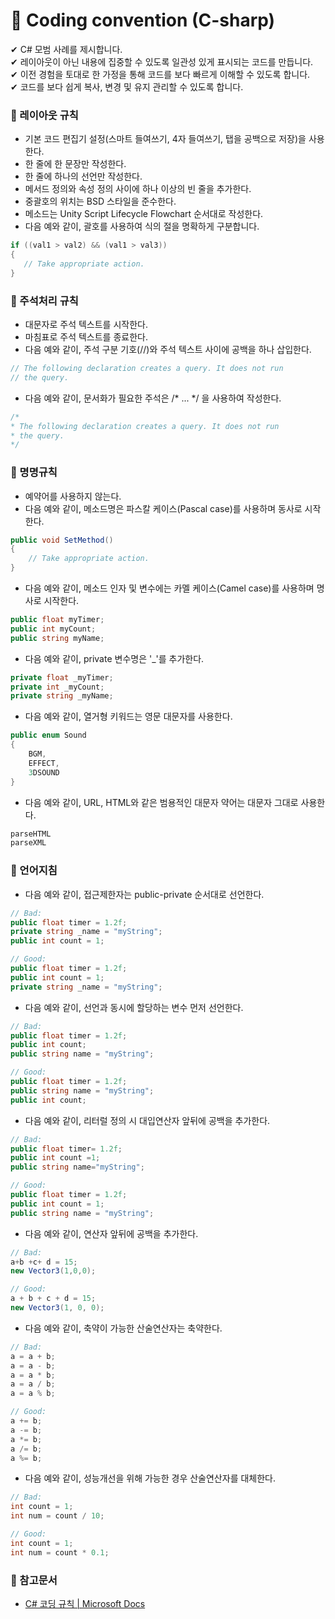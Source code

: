 # 📌 Coding convention (C-sharp)

✔ C# 모범 사례를 제시합니다. <br>
✔ 레이아웃이 아닌 내용에 집중할 수 있도록 일관성 있게 표시되는 코드를 만듭니다. <br>
✔ 이전 경험을 토대로 한 가정을 통해 코드를 보다 빠르게 이해할 수 있도록 합니다. <br>
✔ 코드를 보다 쉽게 복사, 변경 및 유지 관리할 수 있도록 합니다. <br>

### 📢 레이아웃 규칙
- 기본 코드 편집기 설정(스마트 들여쓰기, 4자 들여쓰기, 탭을 공백으로 저장)을 사용한다.
- 한 줄에 한 문장만 작성한다.
- 한 줄에 하나의 선언만 작성한다.
- 메서드 정의와 속성 정의 사이에 하나 이상의 빈 줄을 추가한다.
- 중괄호의 위치는 BSD 스타일을 준수한다.
- 메소드는 Unity Script Lifecycle Flowchart 순서대로 작성한다.
- 다음 예와 같이, 괄호를 사용하여 식의 절을 명확하게 구분합니다.
 ```cs
if ((val1 > val2) && (val1 > val3))
{
    // Take appropriate action.
}
```

### 📢 주석처리 규칙
- 대문자로 주석 텍스트를 시작한다.
- 마침표로 주석 텍스트를 종료한다.
- 다음 예와 같이, 주석 구분 기호(//)와 주석 텍스트 사이에 공백을 하나 삽입한다.
```cs
// The following declaration creates a query. It does not run
// the query.
```
- 다음 예와 같이, 문서화가 필요한 주석은 /* ... */ 을 사용하여 작성한다.
```cs
/*
* The following declaration creates a query. It does not run
* the query.
*/
```

### 📢 명명규칙
- 예약어를 사용하지 않는다.
- 다음 예와 같이, 메소드명은 파스칼 케이스(Pascal case)를 사용하며 동사로 시작한다.
```cs
public void SetMethod()
{
    // Take appropriate action.
}
```
- 다음 예와 같이, 메소드 인자 및 변수에는 카멜 케이스(Camel case)를 사용하며 명사로 시작한다.
```cs
public float myTimer;
public int myCount;
public string myName;
```
- 다음 예와 같이, private 변수명은 '_'를 추가한다.
```cs
private float _myTimer;
private int _myCount;
private string _myName;
```
- 다음 예와 같이, 열거형 키워드는 영문 대문자를 사용한다.
```cs
public enum Sound
{
    BGM,
    EFFECT,
    3DSOUND
}
```
- 다음 예와 같이, URL, HTML와 같은 범용적인 대문자 약어는 대문자 그대로 사용한다.
```cs
parseHTML
parseXML
```

### 📢 언어지침
  - 다음 예와 같이, 접근제한자는 public-private 순서대로 선언한다.
```cs
// Bad:
public float timer = 1.2f;
private string _name = "myString";
public int count = 1;

// Good:
public float timer = 1.2f;
public int count = 1;
private string _name = "myString";
```
  - 다음 예와 같이, 선언과 동시에 할당하는 변수 먼저 선언한다.
```cs
// Bad:
public float timer = 1.2f;
public int count;
public string name = "myString";

// Good:
public float timer = 1.2f;
public string name = "myString";
public int count;
```
  - 다음 예와 같이, 리터럴 정의 시 대입연산자 앞뒤에 공백을 추가한다.
```cs
// Bad:
public float timer= 1.2f;
public int count =1;
public string name="myString";

// Good:
public float timer = 1.2f;
public int count = 1;
public string name = "myString";
```
  - 다음 예와 같이, 연산자 앞뒤에 공백을 추가한다.
```cs
// Bad:
a+b +c+ d = 15;
new Vector3(1,0,0);

// Good:
a + b + c + d = 15;
new Vector3(1, 0, 0);
```
  - 다음 예와 같이, 축약이 가능한 산술연산자는 축약한다.
```cs
// Bad:
a = a + b;
a = a - b;
a = a * b;
a = a / b;
a = a % b;

// Good:
a += b;
a -= b;
a *= b;
a /= b;
a %= b;
```
  - 다음 예와 같이, 성능개선을 위해 가능한 경우 산술연산자를 대체한다.
```cs
// Bad:
int count = 1;
int num = count / 10;

// Good:
int count = 1;
int num = count * 0.1;
```

### 📢 참고문서
- [C# 코딩 규칙 | Microsoft Docs](https://docs.microsoft.com/ko-kr/dotnet/csharp/fundamentals/coding-style/coding-conventions)
